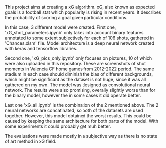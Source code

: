 This project aims at creating a xG algorithm. xG, also known as expected goals is a football stat which popularity is rising in recent years. It describes the probability of scoring a goal given
particular conditions.

In this case, 3 different model were created. First one, 'xG_shot_parameters.ipynb' only takes into account binary features annotated to some extent subjectively for each of 106 shots,
gathered in 'Chances.xlsm' file. Model architecture is a deep neural network created with keras and tensorflow libraries.

Second one, 'xG_pics_only.ipynb' only focuses on pictures, 10 of which were also uploaded in this repository. These are screenshots of shot moments in Valencia CF home games from 2012-2022 period.
The same stadium in each case should diminish the bias of different backgrounds, which might be significant as the dataset is not huge, since it was all gathered on my own. The model was designed
as convolutional neural network. The results were also promising, overally slightly worse than for the binary model, however the in some cases it did operate better.

Last one 'xG_all.ipynb' is the combination of the 2 mentioned above. The 2 neural networks are concatinated, so both of the datasets are used together. However, this model obtained the worst results.
This could be caused by keeping the same architecture for both parts of the model. With some experiments it could probably get muh better.

The evaluations were made mostly in a subjective way as there is no state of art method in xG field.
